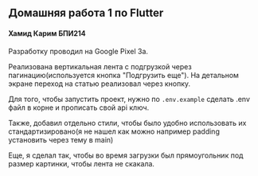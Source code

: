 ## Домашняя работа 1 по Flutter
#### Хамид Карим БПИ214

Разработку проводил на Google Pixel 3a.

Реализована вертикальная лента с подгрузкой через пагинацию(используется кнопка "Подгрузить еще"). На детальном экране переход на статью реализовал через кнопку. 

Для того, чтобы запустить проект, нужно по `.env.example` сделать .env файл в корне и прописать свой api ключ.

Также, добавил отдельно стили, чтобы было удобно использовать их стандартизировано(я не нашел как можно например padding установить через тему в main)

Еще, я сделал так, чтобы во время загрузки был прямоугольник под размер картинки, чтобы лента не скакала.
